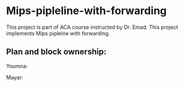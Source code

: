 # Mips-pipleline-with-forwarding
This project is part of ACA course instructed by Dr. Emad. This project implements Mips pipleine with forwarding.


## Plan and block ownership:
  Youmna:

  Mayar:
